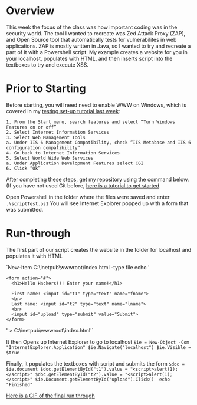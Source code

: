 # Overview
This week the focus of the class was how important coding was in the security world. The tool I wanted to recreate was Zed Attack Proxy (ZAP), and Open Source tool that automatically tests for vulnerabilites in web applications. ZAP is mostly written in Java, so I wanted to try and recreate a part of it with a Powershell script. My example creates a website for you in your localhost, populates with HTML, and then inserts script into the textboxes to try and execute XSS. 

# Prior to Starting
Before starting, you will need need to enable WWW on Windows, which is covered in my [testing set-up tutorial last week](https://medium.com/@nlarkinwork/test-lab-set-up-b451a5ec8c1b):

    1. From the Start menu, search features and select “Turn Windows Features on or off” 
    2. Select Internet Information Services
    3. Select Web Management Tools
    a. Under IIS 6 Management Compatibility, check “IIS Metabase and IIS 6 configuration compatibility”
    4. Go back to Internet Information Services
    5. Select World Wide Web Services
    a. Under Application Development Features select CGI
    6. Click “Ok”

After completing these steps, get my repository using the command below. (If you have not used Git before, [here is a tutorial to get started](https://git-scm.com/book/en/v2/Getting-Started-Git-Basics).

Open Powershell in the folder where the files were saved and enter `.\scriptTest.ps1`
You will see Internet Explorer popped up with a form that was submitted.

# Run-through

The first part of our script creates the website in the folder for localhost and populates it with HTML
 
 `New-Item C:\inetpub\wwwroot\index.html -type file
  echo '<html>

    <form action="#">
      <h1>Hello Hackers!!! Enter your name!</h1>

      First name: <input id="t1" type="text" name="fname">
      <br>
      Last name: <input id="t2" type="text" name="lname">
      <br>
      <input id="upload" type="submit" value="Submit">
    </form>

  </html>'  > C:\inetpub\wwwroot\index.html'`
  
It then Opens up Internet Explorer to go to localhost
  `$ie = New-Object -Com "InternetExplorer.Application"
  $ie.Navigate("localhost")
  $ie.Visible = $true`
  
Finally, it populates the textboxes with script and submits the form
  `$doc = $ie.document
  $doc.getElementById("t1").value = "<script>alert(1);</script>"
  $doc.getElementById("t2").value = "<script>alert(1);</script>"
  $ie.Document.getElementById("upload").Click() 
  echo "Finished"`

[Here is a GIF of the final run through](https://imgur.com/a/zHlkv)
